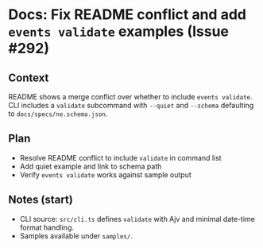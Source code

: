 # Docs: Fix README conflict and add `events validate` examples (Issue #292)

## Context

README shows a merge conflict over whether to include `events validate`. CLI includes a `validate` subcommand with `--quiet` and `--schema` defaulting to `docs/specs/ne.schema.json`.

## Plan

- Resolve README conflict to include `validate` in command list
- Add quiet example and link to schema path
- Verify `events validate` works against sample output

## Notes (start)

- CLI source: `src/cli.ts` defines `validate` with Ajv and minimal date-time format handling.
- Samples available under `samples/`.
